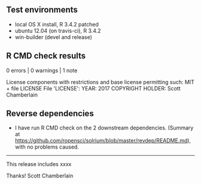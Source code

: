 ## Test environments

* local OS X install, R 3.4.2 patched
* ubuntu 12.04 (on travis-ci), R 3.4.2
* win-builder (devel and release)

## R CMD check results

0 errors | 0 warnings | 1 note

   License components with restrictions and base license permitting such:
     MIT + file LICENSE
   File 'LICENSE':
     YEAR: 2017
     COPYRIGHT HOLDER: Scott Chamberlain

## Reverse dependencies

* I have run R CMD check on the 2 downstream dependencies.
  (Summary at <https://github.com/ropensci/solrium/blob/master/revdep/README.md>),
  with no problems caused.

-----

This release includes xxxx

Thanks!
Scott Chamberlain
